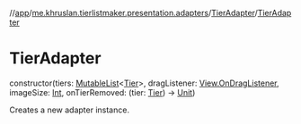 //[app](../../../index.md)/[me.khruslan.tierlistmaker.presentation.adapters](../index.md)/[TierAdapter](index.md)/[TierAdapter](-tier-adapter.md)

# TierAdapter

constructor(tiers: [MutableList](https://kotlinlang.org/api/latest/jvm/stdlib/kotlin.collections/-mutable-list/index.html)&lt;[Tier](../../me.khruslan.tierlistmaker.data.models.tierlist/-tier/index.md)&gt;, dragListener: [View.OnDragListener](https://developer.android.com/reference/kotlin/android/view/View.OnDragListener.html), imageSize: [Int](https://kotlinlang.org/api/latest/jvm/stdlib/kotlin/-int/index.html), onTierRemoved: (tier: [Tier](../../me.khruslan.tierlistmaker.data.models.tierlist/-tier/index.md)) -&gt; [Unit](https://kotlinlang.org/api/latest/jvm/stdlib/kotlin/-unit/index.html))

Creates a new adapter instance.
